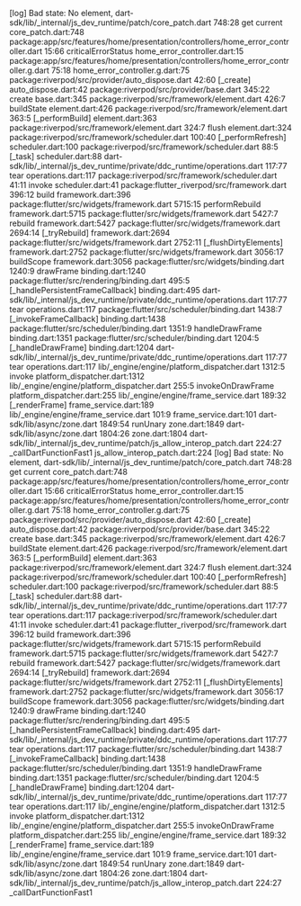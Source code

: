 [log] Bad state: No element, dart-sdk/lib/_internal/js_dev_runtime/patch/core_patch.dart 748:28                         get current
core_patch.dart:748
      package:app/src/features/home/presentation/controllers/home_error_controller.dart 15:66    criticalErrorStatus
home_error_controller.dart:15
      package:app/src/features/home/presentation/controllers/home_error_controller.g.dart 75:18  <fn>
home_error_controller.g.dart:75
      package:riverpod/src/provider/auto_dispose.dart 42:60                                      [_create]
auto_dispose.dart:42
      package:riverpod/src/provider/base.dart 345:22                                             create
base.dart:345
      package:riverpod/src/framework/element.dart 426:7                                          buildState
element.dart:426
      package:riverpod/src/framework/element.dart 363:5                                          [_performBuild]
element.dart:363
      package:riverpod/src/framework/element.dart 324:7                                          flush
element.dart:324
      package:riverpod/src/framework/scheduler.dart 100:40                                       [_performRefresh]
scheduler.dart:100
      package:riverpod/src/framework/scheduler.dart 88:5                                         [_task]
scheduler.dart:88
      dart-sdk/lib/_internal/js_dev_runtime/private/ddc_runtime/operations.dart 117:77           tear
operations.dart:117
      package:riverpod/src/framework/scheduler.dart 41:11                                        invoke
scheduler.dart:41
      package:flutter_riverpod/src/framework.dart 396:12                                         build
framework.dart:396
      package:flutter/src/widgets/framework.dart 5715:15                                         performRebuild
framework.dart:5715
      package:flutter/src/widgets/framework.dart 5427:7                                          rebuild
framework.dart:5427
      package:flutter/src/widgets/framework.dart 2694:14                                         [_tryRebuild]
framework.dart:2694
      package:flutter/src/widgets/framework.dart 2752:11                                         [_flushDirtyElements]
framework.dart:2752
      package:flutter/src/widgets/framework.dart 3056:17                                         buildScope
framework.dart:3056
      package:flutter/src/widgets/binding.dart 1240:9                                            drawFrame
binding.dart:1240
      package:flutter/src/rendering/binding.dart 495:5                                           [_handlePersistentFrameCallback]
binding.dart:495
      dart-sdk/lib/_internal/js_dev_runtime/private/ddc_runtime/operations.dart 117:77           tear
operations.dart:117
      package:flutter/src/scheduler/binding.dart 1438:7                                          [_invokeFrameCallback]
binding.dart:1438
      package:flutter/src/scheduler/binding.dart 1351:9                                          handleDrawFrame
binding.dart:1351
      package:flutter/src/scheduler/binding.dart 1204:5                                          [_handleDrawFrame]
binding.dart:1204
      dart-sdk/lib/_internal/js_dev_runtime/private/ddc_runtime/operations.dart 117:77           tear
operations.dart:117
      lib/_engine/engine/platform_dispatcher.dart 1312:5                                         invoke
platform_dispatcher.dart:1312
      lib/_engine/engine/platform_dispatcher.dart 255:5                                          invokeOnDrawFrame
platform_dispatcher.dart:255
      lib/_engine/engine/frame_service.dart 189:32                                               [_renderFrame]
frame_service.dart:189
      lib/_engine/engine/frame_service.dart 101:9                                                <fn>
frame_service.dart:101
      dart-sdk/lib/async/zone.dart 1849:54                                                       runUnary
zone.dart:1849
      dart-sdk/lib/async/zone.dart 1804:26                                                       <fn>
zone.dart:1804
      dart-sdk/lib/_internal/js_dev_runtime/patch/js_allow_interop_patch.dart 224:27             _callDartFunctionFast1
js_allow_interop_patch.dart:224
[log] Bad state: No element, dart-sdk/lib/_internal/js_dev_runtime/patch/core_patch.dart 748:28                         get current
core_patch.dart:748
      package:app/src/features/home/presentation/controllers/home_error_controller.dart 15:66    criticalErrorStatus
home_error_controller.dart:15
      package:app/src/features/home/presentation/controllers/home_error_controller.g.dart 75:18  <fn>
home_error_controller.g.dart:75
      package:riverpod/src/provider/auto_dispose.dart 42:60                                      [_create]
auto_dispose.dart:42
      package:riverpod/src/provider/base.dart 345:22                                             create
base.dart:345
      package:riverpod/src/framework/element.dart 426:7                                          buildState
element.dart:426
      package:riverpod/src/framework/element.dart 363:5                                          [_performBuild]
element.dart:363
      package:riverpod/src/framework/element.dart 324:7                                          flush
element.dart:324
      package:riverpod/src/framework/scheduler.dart 100:40                                       [_performRefresh]
scheduler.dart:100
      package:riverpod/src/framework/scheduler.dart 88:5                                         [_task]
scheduler.dart:88
      dart-sdk/lib/_internal/js_dev_runtime/private/ddc_runtime/operations.dart 117:77           tear
operations.dart:117
      package:riverpod/src/framework/scheduler.dart 41:11                                        invoke
scheduler.dart:41
      package:flutter_riverpod/src/framework.dart 396:12                                         build
framework.dart:396
      package:flutter/src/widgets/framework.dart 5715:15                                         performRebuild
framework.dart:5715
      package:flutter/src/widgets/framework.dart 5427:7                                          rebuild
framework.dart:5427
      package:flutter/src/widgets/framework.dart 2694:14                                         [_tryRebuild]
framework.dart:2694
      package:flutter/src/widgets/framework.dart 2752:11                                         [_flushDirtyElements]
framework.dart:2752
      package:flutter/src/widgets/framework.dart 3056:17                                         buildScope
framework.dart:3056
      package:flutter/src/widgets/binding.dart 1240:9                                            drawFrame
binding.dart:1240
      package:flutter/src/rendering/binding.dart 495:5                                           [_handlePersistentFrameCallback]
binding.dart:495
      dart-sdk/lib/_internal/js_dev_runtime/private/ddc_runtime/operations.dart 117:77           tear
operations.dart:117
      package:flutter/src/scheduler/binding.dart 1438:7                                          [_invokeFrameCallback]
binding.dart:1438
      package:flutter/src/scheduler/binding.dart 1351:9                                          handleDrawFrame
binding.dart:1351
      package:flutter/src/scheduler/binding.dart 1204:5                                          [_handleDrawFrame]
binding.dart:1204
      dart-sdk/lib/_internal/js_dev_runtime/private/ddc_runtime/operations.dart 117:77           tear
operations.dart:117
      lib/_engine/engine/platform_dispatcher.dart 1312:5                                         invoke
platform_dispatcher.dart:1312
      lib/_engine/engine/platform_dispatcher.dart 255:5                                          invokeOnDrawFrame
platform_dispatcher.dart:255
      lib/_engine/engine/frame_service.dart 189:32                                               [_renderFrame]
frame_service.dart:189
      lib/_engine/engine/frame_service.dart 101:9                                                <fn>
frame_service.dart:101
      dart-sdk/lib/async/zone.dart 1849:54                                                       runUnary
zone.dart:1849
      dart-sdk/lib/async/zone.dart 1804:26                                                       <fn>
zone.dart:1804
      dart-sdk/lib/_internal/js_dev_runtime/patch/js_allow_interop_patch.dart 224:27             _callDartFunctionFast1